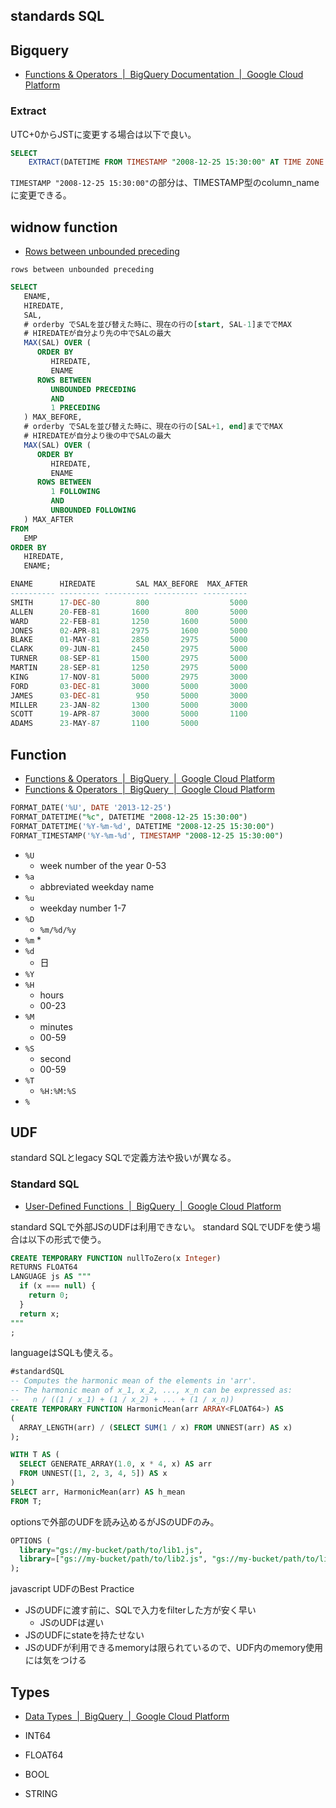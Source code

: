 ## standards SQL

## Bigquery
* [Functions & Operators  |  BigQuery Documentation  |  Google Cloud Platform](https://cloud.google.com/bigquery/docs/reference/standard-sql/functions-and-operators)

### Extract
UTC+0からJSTに変更する場合は以下で良い。

```sql
SELECT
    EXTRACT(DATETIME FROM TIMESTAMP "2008-12-25 15:30:00" AT TIME ZONE "Asia/Tokyo")
```

`TIMESTAMP "2008-12-25 15:30:00"`の部分は、TIMESTAMP型のcolumn_nameに変更できる。


## widnow function
* [Rows between unbounded preceding](http://www.dba-oracle.com/t_advanced_sql_windowing_clause.htm)

`rows between unbounded preceding`


```sql
SELECT
   ENAME,
   HIREDATE,
   SAL,
   # orderby でSALを並び替えた時に、現在の行の[start, SAL-1]まででMAX
   # HIREDATEが自分より先の中でSALの最大
   MAX(SAL) OVER (
      ORDER BY 
         HIREDATE, 
         ENAME 
      ROWS BETWEEN 
         UNBOUNDED PRECEDING 
         AND 
         1 PRECEDING
   ) MAX_BEFORE, 
   # orderby でSALを並び替えた時に、現在の行の[SAL+1, end]まででMAX
   # HIREDATEが自分より後の中でSALの最大
   MAX(SAL) OVER (
      ORDER BY 
         HIREDATE, 
         ENAME 
      ROWS BETWEEN 
         1 FOLLOWING 
         AND 
         UNBOUNDED FOLLOWING
   ) MAX_AFTER
FROM
   EMP
ORDER BY 
   HIREDATE, 
   ENAME;

ENAME      HIREDATE         SAL MAX_BEFORE  MAX_AFTER
---------- --------- ---------- ---------- ----------
SMITH      17-DEC-80        800                  5000
ALLEN      20-FEB-81       1600        800       5000
WARD       22-FEB-81       1250       1600       5000
JONES      02-APR-81       2975       1600       5000
BLAKE      01-MAY-81       2850       2975       5000
CLARK      09-JUN-81       2450       2975       5000
TURNER     08-SEP-81       1500       2975       5000
MARTIN     28-SEP-81       1250       2975       5000
KING       17-NOV-81       5000       2975       3000
FORD       03-DEC-81       3000       5000       3000
JAMES      03-DEC-81        950       5000       3000
MILLER     23-JAN-82       1300       5000       3000
SCOTT      19-APR-87       3000       5000       1100
ADAMS      23-MAY-87       1100       5000
```

## Function
* [Functions & Operators  |  BigQuery  |  Google Cloud Platform](https://cloud.google.com/bigquery/docs/reference/standard-sql/functions-and-operators#supported-format-elements-for-date)
* [Functions & Operators  |  BigQuery  |  Google Cloud Platform](https://cloud.google.com/bigquery/docs/reference/standard-sql/functions-and-operators#supported-format-elements-for-datetime)

```sql
FORMAT_DATE('%U', DATE '2013-12-25')
FORMAT_DATETIME("%c", DATETIME "2008-12-25 15:30:00")
FORMAT_DATETIME('%Y-%m-%d', DATETIME "2008-12-25 15:30:00")
FORMAT_TIMESTAMP('%Y-%m-%d', TIMESTAMP "2008-12-25 15:30:00")
```

* `%U`
    * week number of the year 0-53
* `%a`
    * abbreviated weekday name
* `%u`
    * weekday number 1-7
* `%D`
    * `%m/%d/%y`
* `%m`
    * 
* `%d`
    * 日
* `%Y`
* `%H`
    * hours
    * 00-23
* `%M`
    * minutes
    * 00-59
* `%S`
    * second
    * 00-59
* `%T`
    * `%H:%M:%S`
* `%`

## UDF
standard SQLとlegacy SQLで定義方法や扱いが異なる。

### Standard SQL
* [User-Defined Functions  |  BigQuery  |  Google Cloud Platform](https://cloud.google.com/bigquery/docs/reference/standard-sql/user-defined-functions)

standard SQLで外部JSのUDFは利用できない。
standard SQLでUDFを使う場合は以下の形式で使う。

```sql
CREATE TEMPORARY FUNCTION nullToZero(x Integer)
RETURNS FLOAT64
LANGUAGE js AS """
  if (x === null) {
    return 0;
  }
  return x;
"""
;
```

languageはSQLも使える。

```sql
#standardSQL
-- Computes the harmonic mean of the elements in 'arr'.
-- The harmonic mean of x_1, x_2, ..., x_n can be expressed as:
--   n / ((1 / x_1) + (1 / x_2) + ... + (1 / x_n))
CREATE TEMPORARY FUNCTION HarmonicMean(arr ARRAY<FLOAT64>) AS
(
  ARRAY_LENGTH(arr) / (SELECT SUM(1 / x) FROM UNNEST(arr) AS x)
);

WITH T AS (
  SELECT GENERATE_ARRAY(1.0, x * 4, x) AS arr
  FROM UNNEST([1, 2, 3, 4, 5]) AS x
)
SELECT arr, HarmonicMean(arr) AS h_mean
FROM T;
```

optionsで外部のUDFを読み込めるがJSのUDFのみ。

```sql
OPTIONS (
  library="gs://my-bucket/path/to/lib1.js",
  library=["gs://my-bucket/path/to/lib2.js", "gs://my-bucket/path/to/lib3.js"]
);
```

javascript UDFのBest Practice

* JSのUDFに渡す前に、SQLで入力をfilterした方が安く早い
    * JSのUDFは遅い
* JSのUDFにstateを持たせない
* JSのUDFが利用できるmemoryは限られているので、UDF内のmemory使用には気をつける

## Types
* [Data Types  |  BigQuery  |  Google Cloud Platform](https://cloud.google.com/bigquery/docs/reference/standard-sql/data-types)

* INT64
* FLOAT64
* BOOL
* STRING
